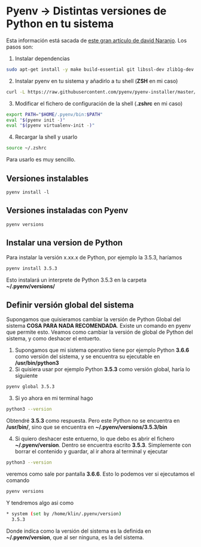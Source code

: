 # Pyenv -> Distintas versiones de Python en tu sistema

Esta información está sacada de [este gran artículo de david Naranjo](https://ubunlog.com/pyenv-instala-multiples-versiones-de-python-en-tu-sistema/). Los pasos son:  

1. Instalar dependencias

  ```bash
  sudo apt-get install -y make build-essential git libssl-dev zlib1g-dev libbz2-dev libreadline-dev libsqlite3-dev wget curl llvm libncurses5-dev libncursesw5-dev xz-utils tk-dev
  ```

2. Instalar pyenv en tu sistema y añadirlo a tu shell (**ZSH** en mi caso)

  ```bash
  curl -L https://raw.githubusercontent.com/pyenv/pyenv-installer/master/bin/pyenv-installer | zsh
  ```

3. Modificar el fichero de configuración de la shell (**.zshrc** en mi caso)

  ```bash
  export PATH="$HOME/.pyenv/bin:$PATH"
  eval "$(pyenv init -)"
  eval "$(pyenv virtualenv-init -)"
  ```

4. Recargar la shell y usarlo

  ```bash
  source ~/.zshrc
  ```

Para usarlo es muy sencillo.  

## Versiones instalables

`pyenv install -l`

## Versiones instaladas con Pyenv

`pyenv versions`

## Instalar una version de Python

Para instalar la versión x.xx.x de Python, por ejemplo la 3.5.3, haríamos  

```bash
pyenv install 3.5.3
```

Esto instalará un interprete de Python 3.5.3 en la carpeta **~/.pyenv/versions/**

## Definir versión global del sistema

Supongamos que quisieramos cambiar la versión de Python Global del sistema **COSA PARA NADA RECOMENDADA**. Existe un comando en pyenv que permite esto. Veamos como cambiar la versión de global de Python del sistema, y como deshacer el entuerto.  
1. Supongamos que mi sistema operativo tiene por ejemplo Python **3.6.6** como versión del sistema, y se encuentra su ejecutable en **/usr/bin/python3**
2. Si quisiera usar por ejemplo Python **3.5.3** como versión global, haría lo siguiente

  ```bash
  pyenv global 3.5.3
  ```

3. Si yo ahora en mi terminal hago

  ```bash
  python3 --version
  ```

Obtendré **3.5.3** como respuesta. Pero este Python no se encuentra en **/usr/bin/**, sino que se encuentra en **~/.pyenv/versions/3.5.3/bin**

4. Si quiero deshacer este entuerno, lo que debo es abrir el fichero **~/.pyenv/version**. Dentro se encuentra escrito **3.5.3**. Simplemente con borrar el contenido y guardar, al ir ahora al terminal y ejecutar

  ```bash
  python3 --version
  ```

  veremos como sale por pantalla **3.6.6**. Esto lo podemos ver si ejecutamos el comando

  ```bash
  pyenv versions
  ```

  Y tendremos algo asi como

  ```bash
  * system (set by /home/klin/.pyenv/version)
    3.5.3
  ```

Donde indica como la versión del sistema es la definida en **~/.pyenv/version**, que al ser ninguna, es la del sistema.
